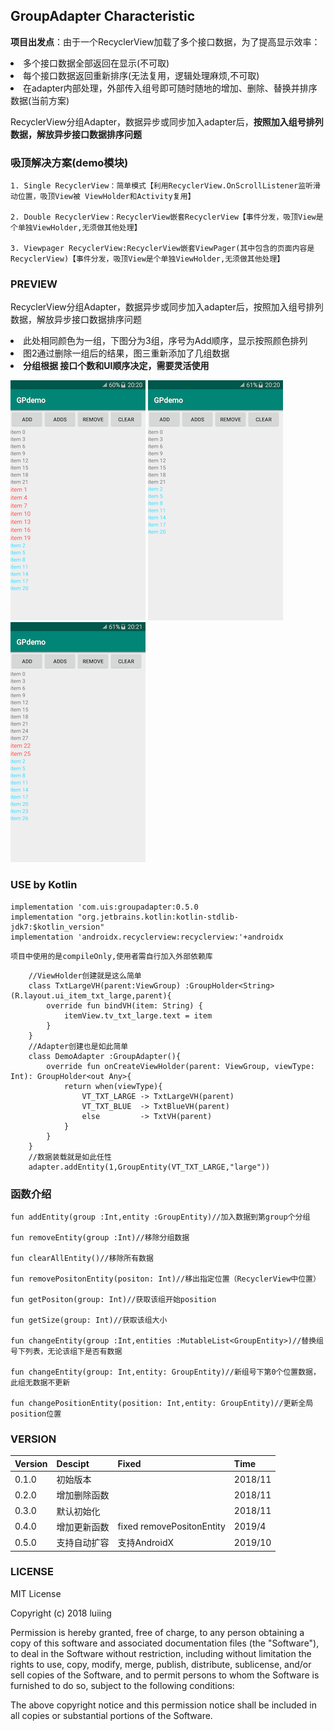 ## GroupAdapter Characteristic
**项目出发点**：由于一个RecyclerView加载了多个接口数据，为了提高显示效率：
    <li> 多个接口数据全部返回在显示(不可取)
    <li> 每个接口数据返回重新排序(无法复用，逻辑处理麻烦,不可取)
    <li> 在adapter内部处理，外部传入组号即可随时随地的增加、删除、替换并排序数据(当前方案)

RecyclerView分组Adapter，数据异步或同步加入adapter后，**按照加入组号排列数据，解放异步接口数据排序问题**

### 吸顶解决方案(demo模块)
    1. Single RecyclerView：简单模式【利用RecyclerView.OnScrollListener监听滑动位置，吸顶View被 ViewHolder和Activity复用】
    
    2. Double RecyclerView：RecyclerView嵌套RecyclerView【事件分发，吸顶View是个单独ViewHolder,无须做其他处理】
    
    3. Viewpager RecyclerView:RecyclerView嵌套ViewPager(其中包含的页面内容是RecyclerView)【事件分发，吸顶View是个单独ViewHolder,无须做其他处理】
    

### PREVIEW
RecyclerView分组Adapter，数据异步或同步加入adapter后，按照加入组号排列数据，解放异步接口数据排序问题
    <li>此处相同颜色为一组，下图分为3组，序号为Add顺序，显示按照颜色排列
    <li>图2通过删除一组后的结果，图三重新添加了几组数据
    <li>**分组根据 接口个数和UI顺序决定，需要灵活使用**

![](/preview/001.png) ![](/preview/002.png) ![](/preview/003.png)

### USE by Kotlin
    implementation 'com.uis:groupadapter:0.5.0
    implementation "org.jetbrains.kotlin:kotlin-stdlib-jdk7:$kotlin_version"
    implementation 'androidx.recyclerview:recyclerview:'+androidx

``` 项目中使用的是compileOnly,使用者需自行加入外部依赖库 ```

```
    //ViewHolder创建就是这么简单
    class TxtLargeVH(parent:ViewGroup) :GroupHolder<String>(R.layout.ui_item_txt_large,parent){
        override fun bindVH(item: String) {
            itemView.tv_txt_large.text = item
        }
    }
    //Adapter创建也是如此简单
    class DemoAdapter :GroupAdapter(){
        override fun onCreateViewHolder(parent: ViewGroup, viewType: Int): GroupHolder<out Any>{
            return when(viewType){
                VT_TXT_LARGE -> TxtLargeVH(parent)
                VT_TXT_BLUE  -> TxtBlueVH(parent)
                else         -> TxtVH(parent)
            }
        }
    }
    //数据装载就是如此任性
    adapter.addEntity(1,GroupEntity(VT_TXT_LARGE,"large"))
```


### 函数介绍


```
fun addEntity(group :Int,entity :GroupEntity)//加入数据到第group个分组

fun removeEntity(group :Int)//移除分组数据

fun clearAllEntity()//移除所有数据

fun removePositonEntity(positon: Int)//移出指定位置（RecyclerView中位置）

fun getPositon(group: Int)//获取该组开始position

fun getSize(group: Int)//获取该组大小

fun changeEntity(group :Int,entities :MutableList<GroupEntity>)//替换组号下列表，无论该组下是否有数据

fun changeEntity(group: Int,entity: GroupEntity)//新组号下第0个位置数据，此组无数据不更新

fun changePositionEntity(position: Int,entity: GroupEntity)//更新全局position位置
```


### VERSION

Version|Descipt|Fixed|Time
----|----|----|----
0.1.0|初始版本| |2018/11
0.2.0|增加删除函数| |2018/11
0.3.0|默认初始化| |2018/11
0.4.0|增加更新函数| fixed removePositonEntity|2019/4
0.5.0|支持自动扩容| 支持AndroidX|2019/10

### LICENSE
MIT License

Copyright (c) 2018 luiing

Permission is hereby granted, free of charge, to any person obtaining a copy
of this software and associated documentation files (the "Software"), to deal
in the Software without restriction, including without limitation the rights
to use, copy, modify, merge, publish, distribute, sublicense, and/or sell
copies of the Software, and to permit persons to whom the Software is
furnished to do so, subject to the following conditions:

The above copyright notice and this permission notice shall be included in all
copies or substantial portions of the Software.